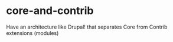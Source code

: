 # core-and-contrib
Have an architecture like Drupal! that separates Core from Contrib extensions (modules)
